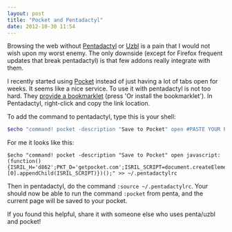 ```yaml
---
layout: post
title: "Pocket and Pentadactyl"
date: 2012-10-30 11:54
---
```

Browsing the web without [Pentadactyl](http://5digits.org/pentadactyl/) or [Uzbl](http://uzbl.org/) is a pain that I would not wish upon my worst enemy. The only downside (except for Firefox frequent updates that break pentadactyl) is that few addons really integrate with them. 

I recently started using [Pocket](http://getpocket.com) instead of just having a lot of tabs open for weeks. It seems like a nice service. To use it with pentadactyl is not too hard. They [provide a bookmarklet](http://getpocket.com/add) (press 'Or install the bookmarklet'). In Pentadactyl, right-click and copy the link location. 

To add the command to pentadactyl, type this is your shell:

~~~ sh
$echo "command! pocket -description "Save to Pocket" open #PASTE YOUR PERSONAL BOOKMARKLET LINK# >> ~/.pentadactylrc
~~~

For me it looks like this:

~~~
$echo "command! pocket -description "Save to Pocket" open javascript:(function(){ISRIL_H='d862';PKT_D='getpocket.com';ISRIL_SCRIPT=document.createElement('SCRIPT');ISRIL_SCRIPT.type='text/javascript';ISRIL_SCRIPT.src='http://'+PKT_D+'/b/r.js';document.getElementsByTagName('head')[0].appendChild(ISRIL_SCRIPT)})();" >> ~/.pentadactylrc
~~~

Then in pentadactyl, do the command `:source ~/.pentadactylrc`. Your should now be able to run the command `:pocket` from penta, and the current page will be saved to your pocket. 

If you found this helpful, share it with someone else who uses penta/uzbl and pocket! 
